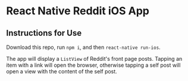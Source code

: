 # React Native Reddit iOS App

## Instructions for Use

Download this repo, run `npm i`, and then `react-native run-ios`.

The app will display a `ListView` of Reddit's front page posts. Tapping an item with a link will open the browser, otherwise tapping a self post will open a view with the content of the self post.
